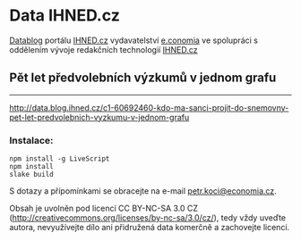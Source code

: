 # Data IHNED.cz

[Datablog](http://ihned.cz/data/) portálu [IHNED.cz](http://ihned.cz/) vydavatelství [e.conomia](http://economia.ihned.cz/)
ve spolupráci s oddělením vývoje redakčních technologií [IHNED.cz](http://ihned.cz/)

## Pět let předvolebních výzkumů v jednom grafu
--------------
http://data.blog.ihned.cz/c1-60692460-kdo-ma-sanci-projit-do-snemovny-pet-let-predvolebnich-vyzkumu-v-jednom-grafu

### Instalace:

    npm install -g LiveScript
    npm install
    slake build


S dotazy a přípomínkami se obracejte na e-mail petr.koci@economia.cz.

Obsah je uvolněn pod licencí CC BY-NC-SA 3.0 CZ (http://creativecommons.org/licenses/by-nc-sa/3.0/cz/), tedy vždy uveďte autora, nevyužívejte dílo ani přidružená data komerčně a zachovejte licenci.

